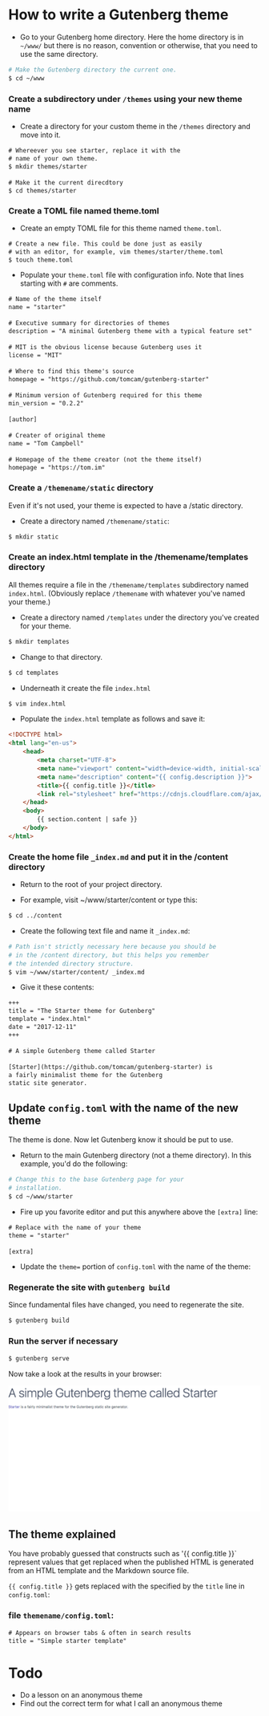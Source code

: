 # How to write a Gutenberg theme


* Go to your Gutenberg home directory. Here the home directory is in `~/www/` but there is no reason, convention or otherwise, 
that you need to use the same directory.

```bash
# Make the Gutenberg directory the current one.
$ cd ~/www
```

### Create a subdirectory under `/themes` using your new theme name

* Create a directory for your custom theme in the `/themes` directory and move into it.

```
# Whereever you see starter, replace it with the
# name of your own theme.
$ mkdir themes/starter

# Make it the current direcdtory
$ cd themes/starter

```

### Create a TOML file named theme.toml

* Create an empty TOML file for this theme named `theme.toml`.

```
# Create a new file. This could be done just as easily
# with an editor, for example, vim themes/starter/theme.toml
$ touch theme.toml
```

* Populate your `theme.toml` file with configuration info. Note that lines starting with `#` are comments.

```
# Name of the theme itself
name = "starter"

# Executive summary for directories of themes
description = "A minimal Gutenberg theme with a typical feature set"

# MIT is the obvious license because Gutenberg uses it
license = "MIT"

# Where to find this theme's source
homepage = "https://github.com/tomcam/gutenberg-starter"

# Minimum version of Gutenberg required for this theme
min_version = "0.2.2"

[author]

# Creater of original theme
name = "Tom Campbell"

# Homepage of the theme creator (not the theme itself)
homepage = "https://tom.im"

```

### Create a `/themename/static` directory

Even if it's not used, your theme is expected to have a /static directory.

* Create a directory named `/themename/static`:

```bash
$ mkdir static
```

### Create an index.html template in the /themename/templates directory

All themes require a file in the `/themename/templates` subdirectory named `index.html`. (Obviously
replace `/themename` with whatever you've named your theme.)

* Create a directory named `/templates` under the directory you've created for your theme.

```bash
$ mkdir templates
```

* Change to that directory.

```bash
$ cd templates
```
* Underneath it create the file `index.html`

```bash
$ vim index.html
```

* Populate the `index.html` template as follows and save it:

```html
<!DOCTYPE html>
<html lang="en-us">
    <head>
        <meta charset="UTF-8">
        <meta name="viewport" content="width=device-width, initial-scale=1">
        <meta name="description" content="{{ config.description }}">
        <title>{{ config.title }}</title>
		<link rel="stylesheet" href="https://cdnjs.cloudflare.com/ajax/libs/spectre.css/0.2.10/spectre.min.css" />
    </head>
    <body>
    	{{ section.content | safe }}
    </body>
</html>
```

### Create the home file `_index.md` and put it in the /content directory

* Return to the root of your project directory.

* For example, visit ~/www/starter/content or type this:

```bash
$ cd ../content
```

* Create the following text file and name it `_index.md`:

```bash
# Path isn't strictly necessary here because you should be
# in the /content directory, but this helps you remember
# the intended directory structure.
$ vim ~/www/starter/content/ _index.md
```

* Give it these contents:

```
+++
title = "The Starter theme for Gutenberg"
template = "index.html"
date = "2017-12-11"
+++

# A simple Gutenberg theme called Starter

[Starter](https://github.com/tomcam/gutenberg-starter) is 
a fairly minimalist theme for the Gutenberg 
static site generator.
```

## Update `config.toml` with the name of the new theme

The theme is done. Now let Gutenberg know it should be put to use.

* Return to the main Gutenberg directory (not a theme directory). 
In this example, you'd do the following:

```bash
# Change this to the base Gutenberg page for your
# installation.
$ cd ~/www/starter
```

* Fire up you favorite editor and put this anywhere above the `[extra]` line:

```
# Replace with the name of your theme
theme = "starter"

[extra]
```

* Update the `theme=` portion of `config.toml` with the name of the theme:


### Regenerate the site with `gutenberg build`

Since fundamental files have changed, you need to regenerate the site. 

```bash
$ gutenberg build
```

### Run the server if necessary

```bash
$ gutenberg serve
```


Now take a look at the results in your browser:

![Stripped down index.html home page](images/gutenberg-starter-theme-step1.png)


## The theme explained

You have probably guessed that constructs such as '{{ config.title }}` represent values that get replaced
when the published HTML is generated from an HTML template and the Markdown source file.

`{{ config.title }}` gets replaced with the specified by the `title` line in `config.toml`:

### file `themename/config.toml`:

```
# Appears on browser tabs & often in search results 
title = "Simple starter template"
```


# Todo

* Do a lesson on an anonymous theme
* Find out the correct term for what I call an anonymous theme
